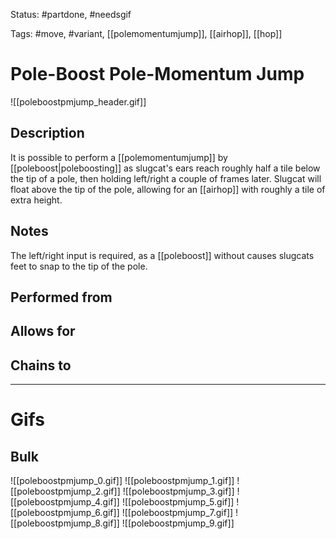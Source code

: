 Status: #partdone, #needsgif 

Tags: #move, #variant, [[polemomentumjump]], [[airhop]], [[hop]]

# Pole-Boost Pole-Momentum Jump
![[poleboostpmjump_header.gif]]
## Description
It is possible to perform a [[polemomentumjump]] by [[poleboost|poleboosting]] as slugcat's ears reach roughly half a tile below the tip of a pole, then holding left/right a couple of frames later. Slugcat will float above the tip of the pole, allowing for an [[airhop]] with roughly a tile of extra height.

## Notes
The left/right input is required, as a [[poleboost]] without causes slugcats feet to snap to the tip of the pole.

## Performed from


## Allows for


## Chains to


___
# Gifs
## Bulk
![[poleboostpmjump_0.gif]]
![[poleboostpmjump_1.gif]]
![[poleboostpmjump_2.gif]]
![[poleboostpmjump_3.gif]]
![[poleboostpmjump_4.gif]]
![[poleboostpmjump_5.gif]]
![[poleboostpmjump_6.gif]]
![[poleboostpmjump_7.gif]]
![[poleboostpmjump_8.gif]]
![[poleboostpmjump_9.gif]]